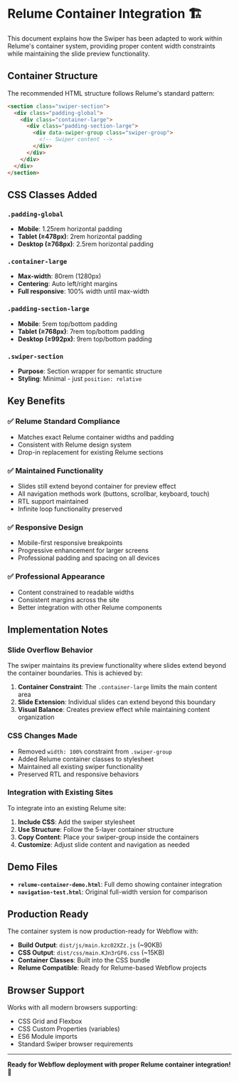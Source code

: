 # Relume Container Integration 🏗️

This document explains how the Swiper has been adapted to work within Relume's container system, providing proper content width constraints while maintaining the slide preview functionality.

## Container Structure

The recommended HTML structure follows Relume's standard pattern:

```html
<section class="swiper-section">
  <div class="padding-global">
    <div class="container-large">
      <div class="padding-section-large">
        <div data-swiper-group class="swiper-group">
          <!-- Swiper content -->
        </div>
      </div>
    </div>
  </div>
</section>
```

## CSS Classes Added

### `.padding-global`
- **Mobile**: 1.25rem horizontal padding
- **Tablet (≥478px)**: 2rem horizontal padding  
- **Desktop (≥768px)**: 2.5rem horizontal padding

### `.container-large`
- **Max-width**: 80rem (1280px)
- **Centering**: Auto left/right margins
- **Full responsive**: 100% width until max-width

### `.padding-section-large`
- **Mobile**: 5rem top/bottom padding
- **Tablet (≥768px)**: 7rem top/bottom padding
- **Desktop (≥992px)**: 9rem top/bottom padding

### `.swiper-section`
- **Purpose**: Section wrapper for semantic structure
- **Styling**: Minimal - just `position: relative`

## Key Benefits

### ✅ **Relume Standard Compliance**
- Matches exact Relume container widths and padding
- Consistent with Relume design system
- Drop-in replacement for existing Relume sections

### ✅ **Maintained Functionality**
- Slides still extend beyond container for preview effect
- All navigation methods work (buttons, scrollbar, keyboard, touch)
- RTL support maintained
- Infinite loop functionality preserved

### ✅ **Responsive Design**
- Mobile-first responsive breakpoints
- Progressive enhancement for larger screens
- Professional padding and spacing on all devices

### ✅ **Professional Appearance**
- Content constrained to readable widths
- Consistent margins across the site
- Better integration with other Relume components

## Implementation Notes

### Slide Overflow Behavior
The swiper maintains its preview functionality where slides extend beyond the container boundaries. This is achieved by:

1. **Container Constraint**: The `.container-large` limits the main content area
2. **Slide Extension**: Individual slides can extend beyond this boundary
3. **Visual Balance**: Creates preview effect while maintaining content organization

### CSS Changes Made
- Removed `width: 100%` constraint from `.swiper-group`
- Added Relume container classes to stylesheet  
- Maintained all existing swiper functionality
- Preserved RTL and responsive behaviors

### Integration with Existing Sites
To integrate into an existing Relume site:

1. **Include CSS**: Add the swiper stylesheet
2. **Use Structure**: Follow the 5-layer container structure  
3. **Copy Content**: Place your swiper-group inside the containers
4. **Customize**: Adjust slide content and navigation as needed

## Demo Files

- **`relume-container-demo.html`**: Full demo showing container integration
- **`navigation-test.html`**: Original full-width version for comparison

## Production Ready

The container system is now production-ready for Webflow with:
- **Build Output**: `dist/js/main.kzc02XZz.js` (~90KB)
- **CSS Output**: `dist/css/main.KJn3rGF6.css` (~15KB)
- **Container Classes**: Built into the CSS bundle
- **Relume Compatible**: Ready for Relume-based Webflow projects

## Browser Support

Works with all modern browsers supporting:
- CSS Grid and Flexbox
- CSS Custom Properties (variables)
- ES6 Module imports
- Standard Swiper browser requirements

---

**Ready for Webflow deployment with proper Relume container integration! 🎉**